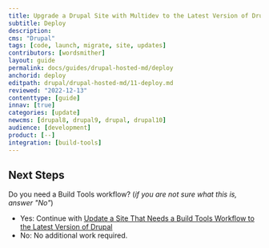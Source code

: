 ```yaml
---
title: Upgrade a Drupal Site with Multidev to the Latest Version of Drupal Using Multidev
subtitle: Deploy
description: 
cms: "Drupal"
tags: [code, launch, migrate, site, updates]
contributors: [wordsmither]
layout: guide
permalink: docs/guides/drupal-hosted-md/deploy
anchorid: deploy
editpath: drupal/drupal-hosted-md/11-deploy.md
reviewed: "2022-12-13"
contenttype: [guide]
innav: [true]
categories: [update]
newcms: [drupal8, drupal9, drupal, drupal10]
audience: [development]
product: [--]
integration: [build-tools]
---
```


<Partial file="drupal/deploy-live.md" />

## Next Steps

Do you need a Build Tools workflow? (*if you are not sure what this is, answer "No"*)

- Yes: Continue with [Update a Site That Needs a Build Tools Workflow to the Latest Version of Drupal](/guides/drupal-hosted-btworkflow)
- No: No additional work required.
